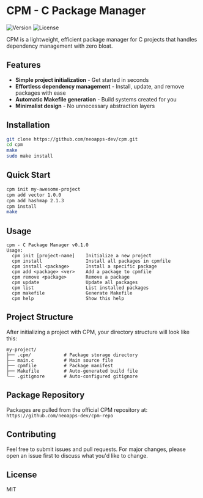 # CPM - C Package Manager

![Version](https://img.shields.io/badge/version-0.1.0-blue.svg)
![License](https://img.shields.io/badge/license-MIT-green.svg)

CPM is a lightweight, efficient package manager for C projects that handles dependency management with zero bloat.

## Features

- **Simple project initialization** - Get started in seconds
- **Effortless dependency management** - Install, update, and remove packages with ease
- **Automatic Makefile generation** - Build systems created for you
- **Minimalist design** - No unnecessary abstraction layers

## Installation

```bash
git clone https://github.com/neoapps-dev/cpm.git
cd cpm
make
sudo make install
```

## Quick Start

```bash
cpm init my-awesome-project
cpm add vector 1.0.0
cpm add hashmap 2.1.3
cpm install
make
```

## Usage

```
cpm - C Package Manager v0.1.0
Usage:
  cpm init [project-name]    Initialize a new project
  cpm install                Install all packages in cpmfile
  cpm install <package>      Install a specific package
  cpm add <package> <ver>    Add a package to cpmfile
  cpm remove <package>       Remove a package
  cpm update                 Update all packages
  cpm list                   List installed packages
  cpm makefile               Generate Makefile
  cpm help                   Show this help
```

## Project Structure

After initializing a project with CPM, your directory structure will look like this:

```
my-project/
├── .cpm/            # Package storage directory
├── main.c           # Main source file
├── cpmfile          # Package manifest
├── Makefile         # Auto-generated build file
└── .gitignore       # Auto-configured gitignore
```

## Package Repository

Packages are pulled from the official CPM repository at:
`https://github.com/neoapps-dev/cpm-repo`

## Contributing

Feel free to submit issues and pull requests. For major changes, please open an issue first to discuss what you'd like to change.

## License

MIT
